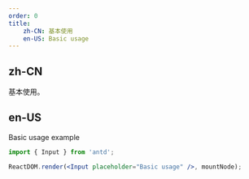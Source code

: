```yaml
---
order: 0
title:
    zh-CN: 基本使用
    en-US: Basic usage
---
```


## zh-CN

基本使用。

## en-US

Basic usage example

````jsx
import { Input } from 'antd';

ReactDOM.render(<Input placeholder="Basic usage" />, mountNode);
````
